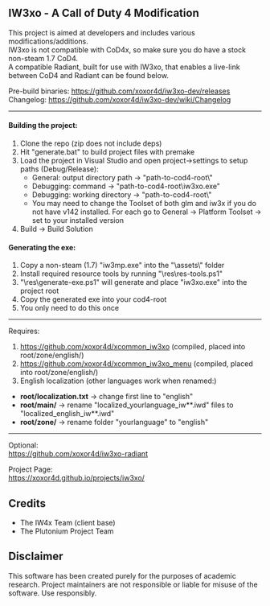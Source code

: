 ## IW3xo - A Call of Duty 4 Modification
This project is aimed at developers and includes various modifications/additions.  
IW3xo is not compatible with CoD4x, so make sure you do have a stock non-steam 1.7 CoD4.  
A compatible Radiant, built for use with IW3xo, that enables a live-link between CoD4 and Radiant can be found below.

Pre-build binaries: https://github.com/xoxor4d/iw3xo-dev/releases  
Changelog: https://github.com/xoxor4d/iw3xo-dev/wiki/Changelog

___

#### Building the project:
1. Clone the repo (zip does not include deps)
2. Hit "generate.bat" to build project files with premake
3. Load the project in Visual Studio and open project->settings to setup paths (Debug/Release):
   - General: output directory path -> "path-to-cod4-root\\"
   - Debugging: command -> "path-to-cod4-root\iw3xo.exe"
   - Debugging: working directory -> "path-to-cod4-root\\"
   - You may need to change the Toolset of both glm and iw3x if you do not have v142 installed. For each go to General -> Platform Toolset -> set to your installed version
4. Build -> Build Solution
   
#### Generating the exe:   
1. Copy a non-steam (1.7) "iw3mp.exe" into the "\assets\\" folder
2. Install required resource tools by running "\res\res-tools.ps1"
3. "\res\generate-exe.ps1" will generate and place "iw3xo.exe" into the project root
4. Copy the generated exe into your cod4-root
5. You only need to do this once

___

Requires:
1. https://github.com/xoxor4d/xcommon_iw3xo (compiled, placed into root/zone/english/)
2. https://github.com/xoxor4d/xcommon_iw3xo_menu (compiled, placed into root/zone/english/)
3. English localization (other languages work when renamed:)
  - __root/localization.txt__ -> change first line to "english"
  - __root/main/__ -> rename "localized_yourlanguage_iw**.iwd" files to "localized_english_iw**.iwd"
  - __root/zone/__ -> rename folder "yourlanguage" to "english"

___

Optional:  
https://github.com/xoxor4d/iw3xo-radiant

Project Page:  
https://xoxor4d.github.io/projects/iw3xo/

## Credits
- The IW4x Team (client base)
- The Plutonium Project Team

## Disclaimer
This software has been created purely for the purposes of academic research. Project maintainers are not responsible or liable for misuse of the software. Use responsibly.
